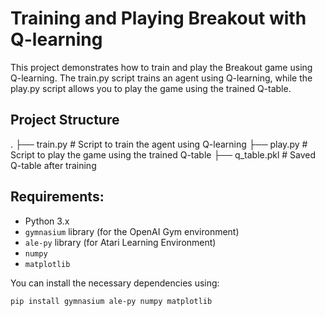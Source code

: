 # Training and Playing Breakout with Q-learning

This project demonstrates how to train and play the Breakout game using Q-learning. The train.py script trains an agent using Q-learning, while the play.py script allows you to play the game using the trained Q-table.

## Project Structure

.
├── train.py   # Script to train the agent using Q-learning
├── play.py    # Script to play the game using the trained Q-table
├── q_table.pkl # Saved Q-table after training


## Requirements:

- Python 3.x
- `gymnasium` library (for the OpenAI Gym environment)
- `ale-py` library (for Atari Learning Environment)
- `numpy`
- `matplotlib`

You can install the necessary dependencies using:

```bash
pip install gymnasium ale-py numpy matplotlib
```



